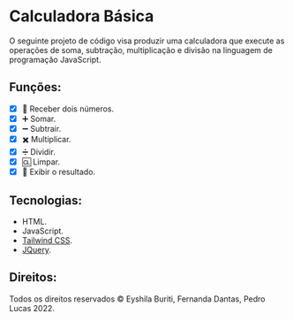 # Calculadora Básica
O seguinte projeto de código visa produzir uma calculadora que execute as operações de soma, subtração, multiplicação e divisão na linguagem de programação JavaScript.

## Funções:
- [x] 🔢 Receber dois números.
- [x] ➕ Somar.
- [x] ➖ Subtrair.
- [x] ✖️ Multiplicar.
- [x] ➗ Dividir.
- [x] 🆑 Limpar.
- [x] 🟰 Exibir o resultado.

## Tecnologias:
- HTML.
- JavaScript.
- [Tailwind CSS](https://tailwindcss.com/).
- [JQuery](https://jquery.com/).

## Direitos:
Todos os direitos reservados © Eyshila Buriti, Fernanda Dantas, Pedro Lucas 2022.